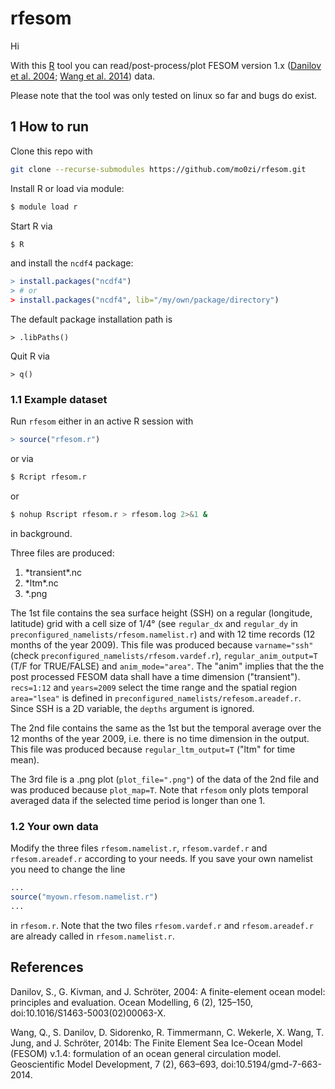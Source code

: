 # rfesom

Hi

With this [R](https://cran.r-project.org/) tool you can read/post-process/plot FESOM version 1.x ([Danilov et al. 2004](https://www.sciencedirect.com/science/article/pii/S146350030200063X?via%3Dihub); [Wang et al. 2014](https://www.geosci-model-dev.net/7/663/2014/)) data.

Please note that the tool was only tested on linux so far and bugs do exist.

## 1 How to run

Clone this repo with
```bash
git clone --recurse-submodules https://github.com/mo0zi/rfesom.git
```

Install R or load via module:
```bash
$ module load r
```
Start R via
```bash
$ R
```
and install the `ncdf4` package:
```R
> install.packages("ncdf4")
> # or
> install.packages("ncdf4", lib="/my/own/package/directory")
```
The default package installation path is 
```
> .libPaths()
```
Quit R via
```
> q()
```

### 1.1 Example dataset

Run `rfesom` either in an active R session with
```R
> source("rfesom.r")
```
or via 
```bash
$ Rcript rfesom.r
``` 
or 
```bash
$ nohup Rscript rfesom.r > rfesom.log 2>&1 &
```
in background.

Three files are produced:
1. \*transient\*.nc
2. \*ltm\*.nc
3. *.png

The 1st file contains the sea surface height (SSH) on a regular (longitude, latitude) grid with a cell size of 1/4° (see `regular_dx` and `regular_dy` in `preconfigured_namelists/rfesom.namelist.r`) and with 12 time records (12 months of the year 2009). This file was produced because `varname="ssh"` (check `preconfigured_namelists/rfesom.vardef.r`), `regular_anim_output=T` (T/F for TRUE/FALSE) and `anim_mode="area"`. The "anim" implies that the the post processed FESOM data shall have a time dimension ("transient"). `recs=1:12` and `years=2009` select the time range and the spatial region `area="lsea"` is defined in `preconfigured_namelists/refesom.areadef.r`. Since SSH is a 2D variable, the `depths` argument is ignored.

The 2nd file contains the same as the 1st but the temporal average over the 12 months of the year 2009, i.e. there is no time dimension in the output. This file was produced because `regular_ltm_output=T` ("ltm" for time mean).

The 3rd file is a .png plot (`plot_file=".png"`) of the data of the 2nd file and was produced because `plot_map=T`. Note that `rfesom` only plots temporal averaged data if the selected time period is longer than one 1.

### 1.2 Your own data

Modify the three files `rfesom.namelist.r`, `rfesom.vardef.r` and `rfesom.areadef.r` according to your needs.
If you save your own namelist you need to change the line 
```R
...
source("myown.rfesom.namelist.r")
...
```
in `rfesom.r`. Note that the two files `rfesom.vardef.r` and `rfesom.areadef.r` are already called in `rfesom.namelist.r`.

## References  

Danilov, S., G. Kivman, and J. Schröter, 2004: A finite-element ocean model: principles and evaluation. Ocean Modelling, 6 (2), 125–150, doi:10.1016/S1463-5003(02)00063-X.

Wang, Q., S. Danilov, D. Sidorenko, R. Timmermann, C. Wekerle, X. Wang, T. Jung, and J. Schröter, 2014b: The Finite Element Sea Ice-Ocean Model (FESOM) v.1.4: formulation of an ocean general circulation model. Geoscientific Model Development, 7 (2), 663–693, doi:10.5194/gmd-7-663-2014.
